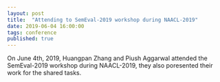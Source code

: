 ```yaml
---
layout: post
title:  "Attending to SemEval-2019 workshop during NAACL-2019"
date: 2019-06-04 16:00:00
tags: conference
published: true
---
```


On June 4th, 2019, Huangpan Zhang and Piush Aggarwal attended the SemEval-2019 workshop during NAACL-2019, they also poresented their work for the shared tasks.